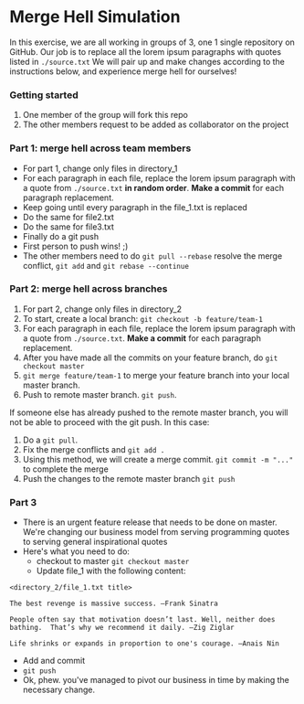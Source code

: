 # Merge Hell Simulation

In this exercise, we are all working in groups of 3, one 1 single repository on GitHub. Our job is to replace all the lorem ipsum paragraphs with quotes listed in `./source.txt` We will pair up and make changes according to the instructions below, and experience merge hell for ourselves!

### Getting started

1. One member of the group will fork this repo
1. The other members request to be added as collaborator on the project

### Part 1: merge hell across team members

- For part 1, change only files in directory_1
- For each paragraph in each file, replace the lorem ipsum paragraph with a quote from `./source.txt` **in random order**. **Make a commit** for each paragraph replacement.
- Keep going until every paragraph in the file_1.txt is replaced
- Do the same for file2.txt
- Do the same for file3.txt
- Finally do a git push
- First person to push wins! ;)
- The other members need to do `git pull --rebase` resolve the merge conflict, `git add` and `git rebase --continue`

### Part 2: merge hell across branches

1. For part 2, change only files in directory_2
1. To start, create a local branch: `git checkout -b feature/team-1`
1. For each paragraph in each file, replace the lorem ipsum paragraph with a quote from `./source.txt`. **Make a commit** for each paragraph replacement.
1. After you have made all the commits on your feature branch, do `git checkout master`
1. `git merge feature/team-1` to merge your feature branch into your local master branch.
1. Push to remote master branch. `git push`.

If someone else has already pushed to the remote master branch, you will not be able to proceed with the git push. In this case:

1. Do a `git pull`.
1. Fix the merge conflicts and `git add .`
1. Using this method, we will create a merge commit. `git commit -m "..."` to complete the merge
1. Push the changes to the remote master branch `git push`

### Part 3

- There is an urgent feature release that needs to be done on master. We're changing our business model from serving programming quotes to serving general inspirational quotes
- Here's what you need to do:
  - checkout to master `git checkout master`
  - Update file_1 with the following content:

```
<directory_2/file_1.txt title>

The best revenge is massive success. –Frank Sinatra

People often say that motivation doesn’t last. Well, neither does bathing.  That’s why we recommend it daily. –Zig Ziglar

Life shrinks or expands in proportion to one's courage. –Anais Nin
```

- Add and commit
- `git push`
- Ok, phew. you've managed to pivot our business in time by making the necessary change.

